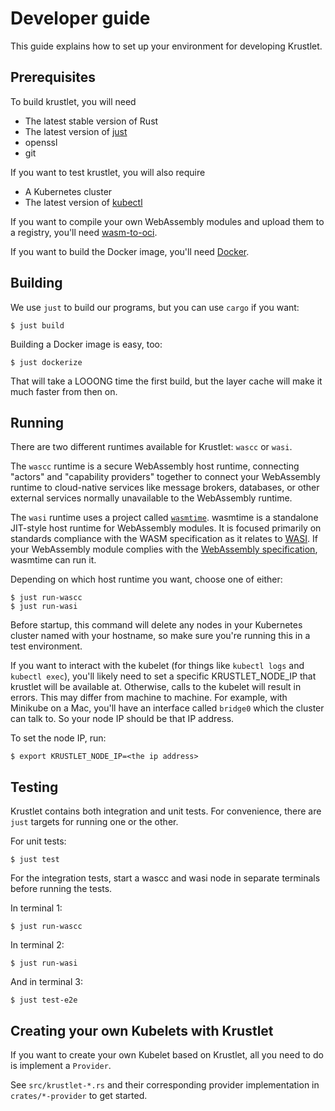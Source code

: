 # Developer guide

This guide explains how to set up your environment for developing Krustlet.

## Prerequisites

To build krustlet, you will need

- The latest stable version of Rust
- The latest version of [just](https://github.com/casey/just)
- openssl
- git

If you want to test krustlet, you will also require

- A Kubernetes cluster
- The latest version of [kubectl](https://kubernetes.io/docs/tasks/tools/install-kubectl/)

If you want to compile your own WebAssembly modules and upload them to a registry, you'll need
[wasm-to-oci](https://github.com/engineerd/wasm-to-oci).

If you want to build the Docker image, you'll need [Docker](https://docs.docker.com/install/).

## Building

We use `just` to build our programs, but you can use `cargo` if you want:

```console
$ just build
```

Building a Docker image is easy, too:

```console
$ just dockerize
```

That will take a LOOONG time the first build, but the layer cache will make it much faster from then on.

## Running

There are two different runtimes available for Krustlet: `wascc` or `wasi`.

The `wascc` runtime is a secure WebAssembly host runtime, connecting "actors" and "capability providers" together to
connect your WebAssembly runtime to cloud-native services like message brokers, databases, or other external services
normally unavailable to the WebAssembly runtime.

The `wasi` runtime uses a project called [`wasmtime`](https://github.com/bytecodealliance/wasmtime). wasmtime is a
standalone JIT-style host runtime for WebAssembly modules. It is focused primarily on standards compliance with the WASM
specification as it relates to [WASI](https://wasi.dev/). If your WebAssembly module complies with the
[WebAssembly specification](https://github.com/WebAssembly/spec), wasmtime can run it.

Depending on which host runtime you want, choose one of either:

```console
$ just run-wascc
$ just run-wasi
```

Before startup, this command will delete any nodes in your Kubernetes cluster named with your hostname, so make sure
you're running this in a test environment.

If you want to interact with the kubelet (for things like `kubectl logs` and `kubectl exec`), you'll likely need to set
a specific KRUSTLET_NODE_IP that krustlet will be available at. Otherwise, calls to the kubelet will result in errors.
This may differ from machine to machine. For example, with Minikube on a Mac, you'll have an interface called `bridge0`
which the cluster can talk to. So your node IP should be that IP address.

To set the node IP, run:

```console
$ export KRUSTLET_NODE_IP=<the ip address>
```

## Testing

Krustlet contains both integration and unit tests. For convenience, there are `just` targets for running one or the other.

For unit tests:

```console
$ just test
```

For the integration tests, start a wascc and wasi node in separate terminals before running the tests.

In terminal 1:

```console
$ just run-wascc
```

In terminal 2:

```console
$ just run-wasi
```

And in terminal 3:

```
$ just test-e2e
```

## Creating your own Kubelets with Krustlet

If you want to create your own Kubelet based on Krustlet, all you need to do is implement a `Provider`.

See `src/krustlet-*.rs` and their corresponding provider implementation in `crates/*-provider` to get started.
